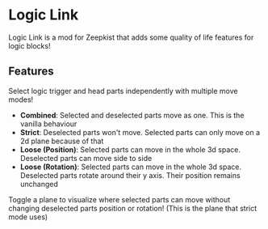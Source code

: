 # Logic Link
Logic Link is a mod for Zeepkist that adds some quality of life features for logic blocks!

## Features
Select logic trigger and head parts independently with multiple move modes!
- **Combined**: Selected and deselected parts move as one. This is the vanilla behaviour
- **Strict**: Deselected parts won't move. Selected parts can only move on a 2d plane because of that
- **Loose (Position)**: Selected parts can move in the whole 3d space. Deselected parts can move side to side
- **Loose (Rotation)**: Selected parts can move in the whole 3d space. Deselected parts rotate around their y axis. Their position remains unchanged

Toggle a plane to visualize where selected parts can move without changing deselected parts position or rotation! (This is the plane that strict mode uses)
